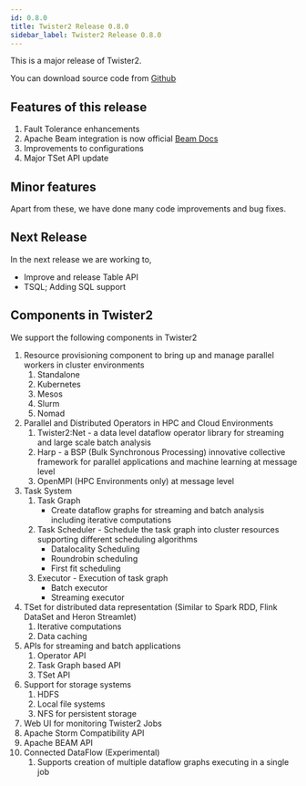 ```yaml
---
id: 0.8.0
title: Twister2 Release 0.8.0
sidebar_label: Twister2 Release 0.8.0
---
```



This is a major release of Twister2. 

You can download source code from [Github](https://github.com/DSC-SPIDAL/twister2/releases)

## Features of this release

1. Fault Tolerance enhancements
2. Apache Beam integration is now official [Beam Docs](https://beam.apache.org/documentation/runners/twister2/)
3. Improvements to configurations
4. Major TSet API update
 
## Minor features

Apart from these, we have done many code improvements and bug fixes.

## Next Release

In the next release we are working to,

* Improve and release Table API
* TSQL; Adding SQL support

## Components in Twister2

We support the following components in Twister2

1. Resource provisioning component to bring up and manage parallel workers in cluster environments
    1. Standalone
    2. Kubernetes
    3. Mesos
    4. Slurm 
    5. Nomad
2. Parallel and Distributed Operators in HPC and Cloud Environments
    1. Twister2:Net - a data level dataflow operator library for streaming and large scale batch analysis
    2. Harp - a BSP (Bulk Synchronous Processing) innovative collective framework for parallel applications and machine learning at message level
    3. OpenMPI (HPC Environments only) at message level
3. Task System
    1. Task Graph 
       * Create dataflow graphs for streaming and batch analysis including iterative computations 
    2. Task Scheduler - Schedule the task graph into cluster resources supporting different scheduling algorithms
       * Datalocality Scheduling
       * Roundrobin scheduling
       * First fit scheduling
    3. Executor - Execution of task graph     
       * Batch executor
       * Streaming executor
4. TSet for distributed data representation (Similar to Spark RDD, Flink DataSet and Heron Streamlet)
    1. Iterative computations
    2. Data caching
5. APIs for streaming and batch applications
    1. Operator API
    2. Task Graph based API
    3. TSet API
6. Support for storage systems
    1. HDFS
    2. Local file systems
    3. NFS for persistent storage
7. Web UI for monitoring Twister2 Jobs
8. Apache Storm Compatibility API
9. Apache BEAM API
10. Connected DataFlow (Experimental)
    1. Supports creation of multiple dataflow graphs executing in a single job